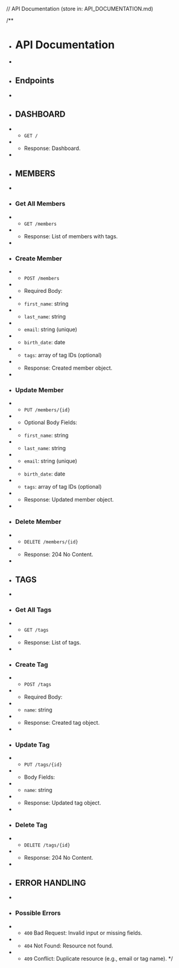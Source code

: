 // API Documentation (store in: API_DOCUMENTATION.md)

/**
 * # API Documentation
 * 
 * ## Endpoints
 * 
 * ## DASHBOARD
 * - `GET /`
 * - Response: Dashboard.
 * 
 * ## MEMBERS
 * 
 * ### Get All Members
 * - `GET /members`
 * - Response: List of members with tags.
 * 
 * ### Create Member
 * - `POST /members`
 * - Required Body:
 *   - `first_name`: string
 *   - `last_name`: string
 *   - `email`: string (unique)
 *   - `birth_date`: date
 *   - `tags`: array of tag IDs (optional)
 * - Response: Created member object.
 * 
 * ### Update Member
 * - `PUT /members/{id}`
 * - Optional Body Fields:
 *   - `first_name`: string
 *   - `last_name`: string
 *   - `email`: string (unique)
 *   - `birth_date`: date
 *   - `tags`: array of tag IDs (optional)
 * - Response: Updated member object.
 * 
 * ### Delete Member
 * - `DELETE /members/{id}`
 * - Response: 204 No Content.
 * 
 * ## TAGS
 * 
 * ### Get All Tags
 * - `GET /tags`
 * - Response: List of tags.
 * 
 * ### Create Tag
 * - `POST /tags`
 * - Required Body:
 *   - `name`: string
 * - Response: Created tag object.
 * 
 * ### Update Tag
 * - `PUT /tags/{id}`
 * - Body Fields:
 *   - `name`: string
 * - Response: Updated tag object.
 * 
 * ### Delete Tag
 * - `DELETE /tags/{id}`
 * - Response: 204 No Content.
 * 
 * ## ERROR HANDLING
 * 
 * ### Possible Errors
 * - `400` Bad Request: Invalid input or missing fields.
 * - `404` Not Found: Resource not found.
 * - `409` Conflict: Duplicate resource (e.g., email or tag name).
 */